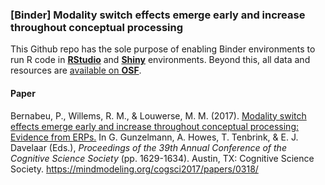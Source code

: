 ### [Binder] Modality switch effects emerge early and increase throughout conceptual processing

This Github repo has the sole purpose of enabling Binder environments to run R code in [**RStudio**](https://mybinder.org/v2/gh/pablobernabeu/Modality-switch-effects-emerge-early-and-increase-throughout-conceptual-processing/3863a3bfa79a4f765f3dac39007802b6f5e2bd9d?urlpath=rstudio) and [**Shiny**](https://mybinder.org/v2/gh/pablobernabeu/Modality-switch-effects-emerge-early-and-increase-throughout-conceptual-processing/3863a3bfa79a4f765f3dac39007802b6f5e2bd9d?urlpath=shiny/Shiny-app/) environments. Beyond this, all data and resources are [available on **OSF**](https://OSF.io/97unm/wiki).

#### Paper

Bernabeu, P., Willems, R. M., & Louwerse, M. M. (2017). <a href="https://mindmodeling.org/cogsci2017/papers/0318/index.html">Modality switch effects emerge early and increase throughout conceptual processing: Evidence from ERPs.</a> In G. Gunzelmann, A. Howes,  T. Tenbrink, & E. J. Davelaar (Eds.), <i>Proceedings of the 39th Annual Conference of the Cognitive Science Society</i> (pp. 1629-1634). Austin, TX: Cognitive Science Society. https://mindmodeling.org/cogsci2017/papers/0318/
